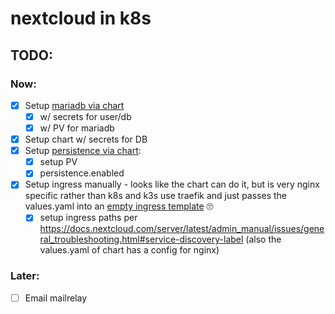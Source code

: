 # nextcloud in k8s

## TODO:

### Now:
- [x] Setup [mariadb via chart](https://github.com/nextcloud/helm/blob/main/charts/nextcloud/README.md#database-configurations)
  - [x] w/ secrets for user/db 
  - [x] w/ PV for mariadb
- [x] Setup chart w/ secrets for DB
- [x] Setup [persistence via chart](https://github.com/nextcloud/helm/blob/main/charts/nextcloud/README.md#persistence-configurations):
  - [x] setup PV
  - [x] persistence.enabled
- [x] Setup ingress manually - looks like the chart can do it, but is very nginx specific rather than k8s and k3s use traefik and just passes the values.yaml into an [empty ingress template](https://github.com/nextcloud/helm/blob/main/charts/nextcloud/templates/ingress.yaml) 🙄
  - [x] setup ingress paths per https://docs.nextcloud.com/server/latest/admin_manual/issues/general_troubleshooting.html#service-discovery-label (also the values.yaml of chart has a config for nginx)

### Later:
- [ ] Email mailrelay
